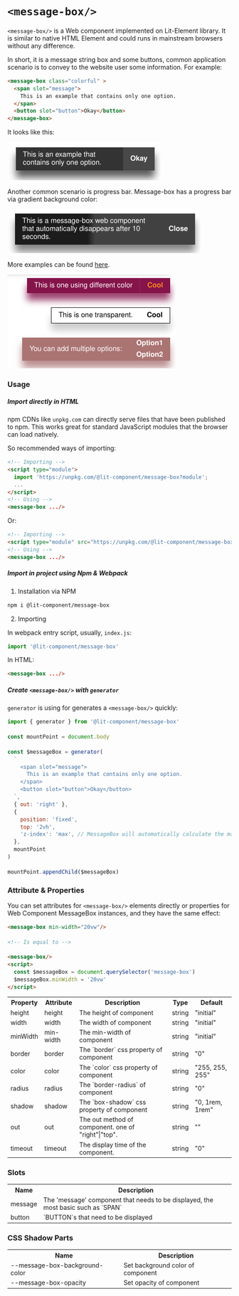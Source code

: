 `<message-box/>`
================

`<message-box/>` is a Web component implemented on Lit-Element library.
It is similar to native HTML Element and could runs in mainstream browsers without any difference.

In short, it is a message string box and some buttons,
common application scenario is to convey to the website user some information.
For example:

```html
<message-box class="colorful" >
  <span slot="message">
    This is an example that contains only one option.
  </span>
  <button slot="button">Okay</button>
</message-box>
```

It looks like this:

![](./docs-src/examples/message_box_1.png)

Another common scenario is progress bar.
Message-box has a progress bar via gradient background color:

![](./docs-src/examples/message_box_2.png)

More examples can be found [here](https://codepen.io/kingcc/pen/Pojwrgr).

![](./docs-src/examples/message_box_3.png)

### Usage

##### Import directly in HTML

npm CDNs like `unpkg.com` can directly serve files that have been published to npm. This works great for standard JavaScript modules that the browser can load natively.

So recommended ways of importing:

```html
<!-- Importing -->
<script type="module">
  import 'https://unpkg.com/@lit-component/message-box?module';
  ...
</script>
<!-- Using -->
<message-box .../>
```

Or:

```html
<!-- Importing -->
<script type="module" src="https://unpkg.com/@lit-component/message-box?module"></script>
<!-- Using -->
<message-box .../>
```

##### Import in project using Npm & Webpack

1. Installation via NPM
   
```sh
npm i @lit-component/message-box
```

2. Importing

In webpack entry script, usually, `index.js`:

```js
import '@lit-component/message-box'
```

In HTML:

```html
<message-box .../>
```

##### Create `<message-box/>` with `generator`

`generator` is using for generates a `<message-box/>` quickly:

```js
import { generator } from '@lit-component/message-box'

const mountPoint = document.body

const $messageBox = generator(
  `
    <span slot="message">
      This is an example that contains only one option.
    </span>
    <button slot="button">Okay</button>
  `,
  { out: 'right' },
  {
    position: 'fixed',
    top: '2vh',
    'z-index': 'max', // MessageBox will automatically calculate the maximum `z-index` based on mountPoint
  },
  mountPoint
)

mountPoint.appendChild($messageBox)
```

###	Attribute & Properties

You can set attributes for `<message-box/>` elements directly or properties for Web Component MessageBox instances, and they have the same effect:

```html
<message-box min-width="20vw"/>

<!-- Is equal to -->

<message-box/>
<script>
  const $messageBox = document.querySelector('message-box')
  $messageBox.minWidth = '20vw'
</script>
```

<table>
  <tr>
    <th>Property</th><th>Attribute</th><th>Description</th><th>Type</th><th>Default</th>
  </tr>

  <tr>
    <td>height</td><td>height</td><td>The height of component</td><td>string</td><td>"initial"</td>
  </tr>

  <tr>
    <td>width</td><td>width</td><td>The width of component</td><td>string</td><td>"initial"</td>
  </tr>

  <tr>
    <td>minWidth</td><td>min-width</td><td>The min-width of component</td><td>string</td><td>"initial"</td>
  </tr>

  <tr>
    <td>border</td><td>border</td><td>The `border` css property of component</td><td>string</td><td>"0"</td>
  </tr>

  <tr>
    <td>color</td><td>color</td><td>The `color` css property of component</td><td>string</td><td>"255, 255, 255"</td>
  </tr>

  <tr>
    <td>radius</td><td>radius</td><td>The `border-radius` of component</td><td>string</td><td>"0"</td>
  </tr>

  <tr>
    <td>shadow</td><td>shadow</td><td>The `box-shadow` css property of component</td><td>string</td><td>"0, 1rem, 1rem"</td>
  </tr>

  <tr>
    <td>out</td><td>out</td><td>The out method of component. one of "right"|"top".</td><td>string</td><td>""</td>
  </tr>

  <tr>
    <td>timeout</td><td>timeout</td><td>The display time of the component.</td><td>string</td><td>"0"</td>
  </tr>
  
</table>

    
### Slots

<table>
  <tr>
    <th>Name</th><th>Description</th>
  </tr>
  
  <tr>
    <td>message</td><td>The 'message' component that needs to be displayed, the most basic such as `SPAN`</td>
  </tr>

  <tr>
    <td>button</td><td>`BUTTON`s that need to be displayed</td>
  </tr>
  
</table>

    
### CSS Shadow Parts

<table>
  <tr>
    <th>Name</th><th>Description</th>
  </tr>
  
  <tr>
    <td>--message-box-background-color</td><td>Set background color of component</td>
  </tr>

  <tr>
    <td>--message-box-opacity</td><td>Set opacity of component</td>
  </tr>
  
</table>
